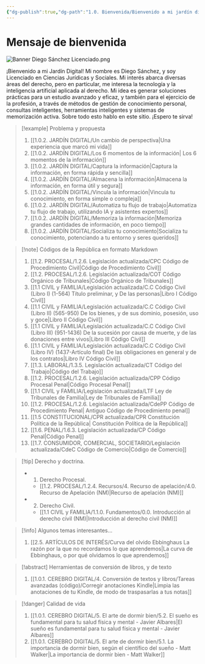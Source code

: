 ```yaml
---
{"dg-publish":true,"dg-path":"1.0. Bienvenida/Bienvenido a mi jardín digital.md","permalink":"/1-0-bienvenida/bienvenido-a-mi-jardin-digital/","tags":["CerebroDigital","gardenEntry","gardenEntry","gardenEntry"]}
---
```



# Mensaje de bienvenida

![Banner Diego Sánchez Licenciado.png](/img/user/1.0.1.%20CEREBRO%20DIGITAL/6.%20Convi%C3%A9rtete%20en%20el%20estudiante%20definitivo%20con%20estas%20herramientas%20digitales/ANEXOS/Banner%20Diego%20S%C3%A1nchez%20Licenciado.png)

¡Bienvenido a mi Jardín Digital! Mi nombre es Diego Sánchez, y soy Licenciado en Ciencias Jurídicas y Sociales. 
Mi interés abarca diversas áreas del derecho, pero en particular, me interesa la tecnología y la inteligencia artificial aplicada al derecho. 
Mi idea es generar soluciones prácticas para un estudio avanzado y eficaz, y también para el ejercicio de la profesión, a través de métodos de gestión de conocimiento personal, consultas inteligentes, herramientas inteligentes y sistemas de memorización activa. 
Sobre todo esto hablo en este sitio. ¡Espero te sirva!

> [!example] Problema y propuesta
> 1. [[1.0.2. JARDÍN DIGITAL/Un cambio de perspectiva\|Una experiencia que marcó mi vida]]
> 2. [[1.0.2. JARDÍN DIGITAL/Los 6 momentos de la información\| Los 6 momentos de la información]]
> 3. [[1.0.2. JARDÍN DIGITAL/Captura la información\|Captura la información, en forma rápida y sencilla]]
> 4. [[1.0.2. JARDÍN DIGITAL/Almacena la información\|Almacena la información, en forma útil y segura]]
> 5. [[1.0.2. JARDÍN DIGITAL/Vincula la información\|Vincula tu conocimiento, en forma simple o compleja]]
> 6. [[1.0.2. JARDÍN DIGITAL/Automatiza tu flujo de trabajo\|Automatiza tu flujo de trabajo, utilizando IA y asistentes expertos]]
> 7. [[1.0.2. JARDÍN DIGITAL/Memoriza la información\|Memoriza grandes cantidades de información, en poco tiempo]]
> 8. [[1.0.2. JARDÍN DIGITAL/Socializa tu conocimiento\|Socializa tu conocimiento, potenciando a tu entorno y seres queridos]]
> 

> [!note] Códigos de la República en formato Markdown
> 1. [[1.2. PROCESAL/1.2.6. Legislación actualizada/CPC Código de Procedimiento Civil\|Código de Procedimiento Civil]]
> 2. [[1.2. PROCESAL/1.2.6. Legislación actualizada/COT Código Orgánico de Tribunales\|Código Orgánico de Tribunales]]
> 3. [[1.1 CIVIL y FAMILIA/Legislación actualizada/C.C Código Civil (Libro I) (1-564) Título preliminar, y De las personas\|Libro I Código Civil]]
> 4. [[1.1 CIVIL y FAMILIA/Legislación actualizada/C.C Código Civil (Libro II) (565-950) De los bienes, y de sus dominio, posesión, uso y goce\|Libro II Código Civil]]
> 5. [[1.1 CIVIL y FAMILIA/Legislación actualizada/C.C Código Civil (Libro III) (951-1436)  De la sucesión por causa de muerte, y de las donaciones entre vivos\|Libro III Código Civil]]
> 6. [[1.1 CIVIL y FAMILIA/Legislación actualizada/C.C Código Civil (Libro IV) (1437-Artículo final) De las obligaciones en general y de los contratos\|Libro IV Código Civil]]
> 7. [[1.3. LABORAL/1.3.5. Legislación actualizada/CT Código del Trabajo\|Código del Trabajo]]
> 8. [[1.2. PROCESAL/1.2.6. Legislación actualizada/CPP Código Procesal Penal\|Código Procesal Penal]]
> 9. [[1.1 CIVIL y FAMILIA/Legislación actualizada/LTF Ley de Tribunales de Familia\|Ley de Tribunales de Familia]]
> 10. [[1.2. PROCESAL/1.2.6. Legislación actualizada/CdePP Código de Procedimiento Penal\| Antiguo Código de Procedimiento penal]]
> 11. [[1.5 CONSTITUCIONAL/CPR actualizada/CPR Constitución Política de la República\| Constitución Política de la República]]
> 12. [[1.6. PENAL/1.6.3. Legislación actualizada/CP Código Penal\|Código Penal]]
> 13. [[1.7. CONSUMIDOR, COMERCIAL, SOCIETARIO/Legislación actualizada/CdeC Código de Comercio\|Código de Comercio]]

> [!tip] Derecho y doctrina.
> - 1. Derecho Procesal.
> 	- [[1.2. PROCESAL/1.2.4. Recursos/4. Recurso de apelación/4.0. Recurso de Apelación (NM)\|Recurso de apelación (NM)]]
> - 2. Derecho Civil.
> 	- [[1.1 CIVIL y FAMILIA/1.1.0. Fundamentos/0.0. Introducción al derecho civil (NM)\|Introducción al derecho civil (NM)]]

> [!info] Algunos temas interesantes...
> 1. [[2.5. ARTÍCULOS DE INTERÉS/Curva del olvido Ebbinghaus La razón por la que no recordamos lo que aprendemos\|La curva de Ebbinghaus, o por qué olvidamos lo que aprendemos]]

> [!abstract] Herramientas de conversión de libros, y de texto
> 1. [[1.0.1. CEREBRO DIGITAL/4. Conversión de textos y libros/Tareas avanzadas (código)/Corregir anotaciones Kindle\|Limpia las anotaciones de tu Kindle, de modo de traspasarlas a tus notas]]

> [!danger] Calidad de vida
> 1. [[1.0.1. CEREBRO DIGITAL/5. El arte de dormir bien/5.2. El sueño es fundamental para tu salud física y mental - Javier Albares\|El sueño es fundamental para tu salud física y mental  - Javier  Albares]]
> 2. [[1.0.1. CEREBRO DIGITAL/5. El arte de dormir bien/5.1. La importancia de dormir bien, según el científico del sueño - Matt Walker\|La importancia de dormir bien - Matt Walker]]
